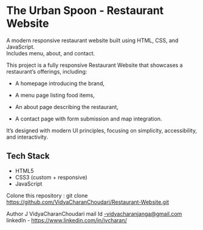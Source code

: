 # The Urban Spoon - Restaurant Website

A modern responsive restaurant website built using HTML, CSS, and JavaScript.  
Includes menu, about, and contact.

This project is a fully responsive Restaurant Website that showcases a restaurant’s offerings, including:

* A homepage introducing the brand,

* A menu page listing food items,

* An about page describing the restaurant,

* A contact page with form submission and map integration.

It’s designed with modern UI principles, focusing on simplicity, accessibility, and interactivity.


## Tech Stack
- HTML5
- CSS3 (custom + responsive)
- JavaScript 

Colone this repository :
git clone https://github.com/VidyaCharanChoudari/Restaurant-Website.git


Author 
J VidyaCharanChoudari
mail Id -vidyacharanjanga@gmail.com
linkedIn - https://www.linkedin.com/in/jvcharan/

